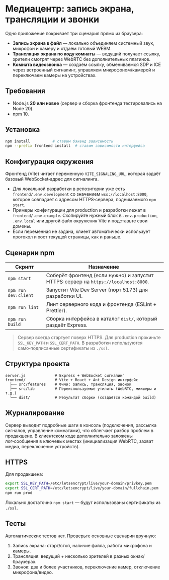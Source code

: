 # Медиацентр: запись экрана, трансляции и звонки

Одно приложение покрывает три сценария прямо из браузера:

* **Запись экрана в файл** — локально объединяем системный звук, микрофон и камеру и отдаём готовый WEBM.
* **Трансляция экрана по коду комнаты** — ведущий получает ссылку, зрители смотрят через WebRTC без дополнительных плагинов.
* **Комната видеозвонка** — создаём ссылку, обмениваемся SDP и ICE через встроенный сигналинг, управляем микрофоном/камерой и переключаем камеры на устройствах.

## Требования

* Node.js **20 или новее** (сервер и сборка фронтенда тестировались на Node 20).
* npm 10.

## Установка

```bash
npm install          # ставим бэкенд зависимости
npm --prefix frontend install  # ставим зависимости интерфейса
```

## Конфигурация окружения

Фронтенд (Vite) читает переменную `VITE_SIGNALING_URL`, которая задаёт базовый WebSocket‑адрес для сигналинга.

* Для локальной разработки в репозитории уже есть `frontend/.env.development` со значением `wss://localhost:8000`, которое совпадает с адресом HTTPS‑сервера, поднимаемого `npm start`.
* Примеры конфигурации для production и разработки лежат в `frontend/.env.example`. Скопируйте нужный блок в `.env.production`, `.env.local` или другой файл окружения Vite и подставьте свои домены.
* Если переменная не задана, клиент автоматически использует протокол и хост текущей страницы, как и раньше.

## Сценарии npm

| Скрипт | Назначение |
| ------ | ---------- |
| `npm start` | Соберёт фронтенд (если нужно) и запустит HTTPS‑сервер на `https://localhost:8000`. |
| `npm run dev:client` | Запустит Vite Dev Server (порт 5173) для разработки UI. |
| `npm run lint` | Линт серверного кода и фронтенда (ESLint + Prettier). |
| `npm run build` | Сборка интерфейса в каталог `dist/`, который раздаёт Express. |

> Сервер всегда стартует поверх HTTPS. Для production прокиньте `SSL_KEY_PATH` и `SSL_CERT_PATH`. В разработки используются само‑подписанные сертификаты из `./ssl`.

## Структура проекта

```
server.js             # Express + WebSocket сигналинг
frontend/             # Vite + React + Ant Design интерфейс
  ├── src/features    # Фичи: запись, трансляция, звонок
  ├── src/lib         # Переиспользуемые утилиты (WebRTC, микшеры и т.д.)
  └── dist/           # Результат сборки (создаётся командой build)
```

## Журналирование

Сервер выводит подробные шаги в консоль (подключения, рассылка сигналов, управление комнатами), что облегчает разбор проблем в продакшене. В клиентском коде дополнительно заложены лог‑сообщения в ключевых местах (инициализация WebRTC, захват медиа, переключение устройств).

## HTTPS

Для продакшена:

```bash
export SSL_KEY_PATH=/etc/letsencrypt/live/your-domain/privkey.pem
export SSL_CERT_PATH=/etc/letsencrypt/live/your-domain/fullchain.pem
npm run prod
```

Локально достаточно `npm start` — будут использованы сертификаты из `./ssl`.

## Тесты

Автоматических тестов нет. Проверьте основные сценарии вручную:

1. Запись экрана: старт/стоп, наличие файла, работа микрофона и камеры.
2. Трансляция: ведущий + несколько зрителей в разных окнах/браузерах.
3. Звонок: два и более участников, переключение камер, отключение микрофона/видео.

